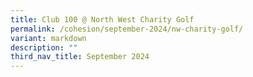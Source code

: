 ```yaml
---
title: Club 100 @ North West Charity Golf
permalink: /cohesion/september-2024/nw-charity-golf/
variant: markdown
description: ""
third_nav_title: September 2024
---
```

